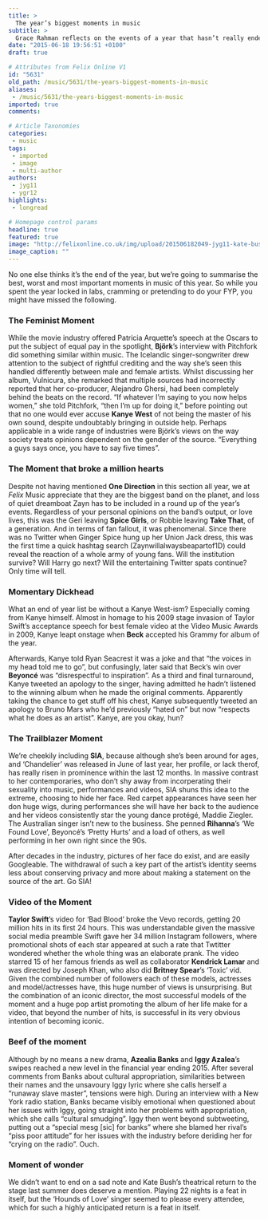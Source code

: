 ```yaml
---
title: >
  The year’s biggest moments in music
subtitle: >
  Grace Rahman reflects on the events of a year that hasn’t really ended
date: "2015-06-18 19:56:51 +0100"
draft: true

# Attributes from Felix Online V1
id: "5631"
old_path: /music/5631/the-years-biggest-moments-in-music
aliases:
 - /music/5631/the-years-biggest-moments-in-music
imported: true
comments:

# Article Taxonomies
categories:
 - music
tags:
 - imported
 - image
 - multi-author
authors:
 - jyg11
 - ygr12
highlights:
 - longread

# Homepage control params
headline: true
featured: true
image: "http://felixonline.co.uk/img/upload/201506182049-jyg11-kate-bush.jpg"
image_caption: ""
---
```


No one else thinks it’s the end of the year, but we’re going to summarise the best, worst and most important moments in music of this year. So while you spent the year locked in labs, cramming or pretending to do your FYP, you might have missed the following.

### The Feminist Moment

While the movie industry offered Patricia Arquette’s speech at the Oscars to put the subject of equal pay in the spotlight, __Björk__’s interview with Pitchfork did something similar within music. The Icelandic singer-songwriter drew attention to the subject of rightful crediting and the way she’s seen this handled differently between male and female artists. Whilst discussing her album, Vulnicura, she remarked that multiple sources had incorrectly reported that her co-producer, Alejandro Ghersi, had been completely behind the beats on the record. “If whatever I’m saying to you now helps women,” she told Pitchfork, “then I’m up for doing it,” before pointing out that no one would ever accuse __Kanye West__ of not being the master of his own sound, despite undoubtably bringing in outside help. Perhaps applicable in a wide range of industries were Björk’s views on the way society treats opinions dependent on the gender of the source. “Everything a guys says once, you have to say five times”.

### The Moment that broke a million hearts

Despite not having mentioned __One Direction__ in this section all year, we at _Felix_ Music appreciate that they are the biggest band on the planet, and loss of quiet dreamboat Zayn has to be included in a round up of the year’s events. Regardless of your personal opinions on the band’s output, or love lives, this was the Geri leaving __Spice Girls__, or Robbie leaving __Take That__, of a generation. And in terms of fan fallout, it was phenomenal. Since there was no Twitter when Ginger Spice hung up her Union Jack dress, this was the first time a quick hashtag search (Zaynwillalwaysbeapartof1D) could reveal the reaction of a whole army of young fans. Will the institution survive? Will Harry go next? Will the entertaining Twitter spats continue? Only time will tell.

### Momentary Dickhead

What an end of year list be without a Kanye West-ism? Especially coming from Kanye himself. Almost in homage to his 2009 stage invasion of Taylor Swift’s acceptance speech for best female video at the Video Music Awards in 2009, Kanye leapt onstage when __Beck__ accepted his Grammy for album of the year.

Afterwards, Kanye told Ryan Seacrest it was a joke and that “the voices in my head told me to go”, but confusingly, later said that Beck’s win over __Beyoncé__ was “disrespectful to inspiration”. As a third and final turnaround, Kanye tweeted an apology to the singer, having admitted he hadn’t listened to the winning album when he made the original comments. Apparently taking the chance to get stuff off his chest, Kanye subsequently tweeted an apology to Bruno Mars who he’d previously “hated on” but now “respects what he does as an artist”. Kanye, are you okay, hun?

### The Trailblazer Moment

We’re cheekily including __SIA__, because although she’s been around for ages, and ‘Chandelier’ was released in June of last year, her profile, or lack therof, has really risen in prominence within the last 12 months. In massive contrast to her contemporaries, who don’t shy away from incorperating their sexuality into music, performances and videos, SIA shuns this idea to the extreme, choosing to hide her face. Red carpet appearances have seen her don huge wigs, during performances she will have her back to the audience and her videos consistently star the young dance protégé, Maddie Ziegler. The Australian singer isn’t new to the business. She penned __Rihanna__’s ‘We Found Love’, Beyoncé’s ‘Pretty Hurts’ and a load of others, as well performing in her own right since the 90s.

After decades in the industry, pictures of her face do exist, and are easily Googleable. The withdrawal of such a key part of the artist’s identity seems less about conserving privacy and more about making a statement on the source of the art. Go SIA!

### Video of the Moment

__Taylor Swift__’s video for ‘Bad Blood’ broke the Vevo records, getting 20 million hits in its first 24 hours. This was understandable given the massive social media preamble Swift gave her 34 million Instagram followers, where promotional shots of each star appeared at such a rate that Twtitter wondered whether the whole thing was an elaborate prank. The video starred 15 of her famous friends as well as collaborator __Kendrick Lamar__ and was directed by Joseph Khan, who also did __Britney Spear__’s ‘Toxic’ vid. Given the combined number of followers each of these models, actresses and model/actresses have, this huge number of views is unsurprising. But the combination of an iconic director, the most successful models of the moment and a huge pop artist promoting the album of her life make for a video, that beyond the number of hits, is successful in its very obvious intention of becoming iconic.

### Beef of the moment

Although by no means a new drama, __Azealia Banks__ and __Iggy Azalea__’s swipes reached a new level in the financial year ending 2015. After several comments from Banks about cultural appropriation, similarities between their names and the unsavoury Iggy lyric where she calls herself a “runaway slave master”, tensions were high. During an interview with a New York radio station, Banks became visibly emotional when questioned about her issues with Iggy, going straight into her problems with appropriation, which she calls “cultural smudging”. Iggy then went beyond subtweeting, putting out a “special mesg [sic] for banks” where she blamed her rival’s “piss poor attitude” for her issues with the industry before deriding her for “crying on the radio”. Ouch.

### Moment of wonder

We didn’t want to end on a sad note and Kate Bush’s theatrical return to the stage last summer does deserve a mention. Playing 22 nights is a feat in itself, but the ‘Hounds of Love’ singer seemed to please every attendee, which for such a highly anticipated return is a feat in itself.
